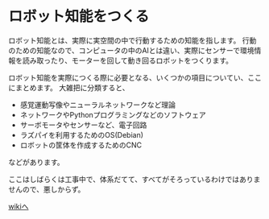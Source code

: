 # ロボット知能をつくる
ロボット知能とは、実際に実空間の中で行動するための知能を指します。
行動のための知能なので、コンピュータの中のAIとは違い、実際にセンサーで環境情報を読み取ったり、モーターを回して動き回るロボットをつくります。

ロボット知能を実際につくる際に必要となる、いくつかの項目についてい、ここにまとめます。
大雑把に分類すると、
  * 感覚運動写像やニューラルネットワークなど理論
  * ネットワークやPythonプログラミングなどのソフトウェア
  * サーボモータやセンサーなど、電子回路
  * ラズパイを利用するためのOS(Debian)
  * ロボットの筐体を作成するためのCNC

などがあります。

ここはしばらくは工事中で、体系だてて、すべてがそろっているわけではありませんので、悪しからず。

[wikiへ](https://github.com/HondaLab/textbook/wiki)


